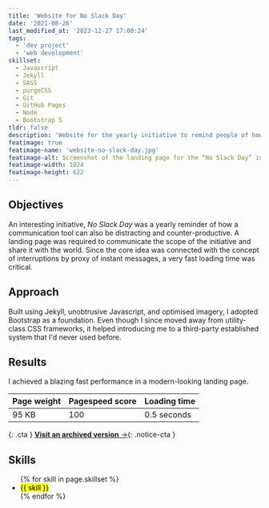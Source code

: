 ```yaml
---
title: 'Website for No Slack Day'
date: '2021-08-26'
last_modified_at: '2023-12-27 17:00:24'
tags:
  - 'dev project'
  - 'web development'
skillset:
  - Javascript
  - Jekyll
  - SASS
  - purgeCSS
  - Git
  - GitHub Pages
  - Node
  - Bootstrap 5
tldr: false
description: 'Website for the yearly initiative to remind people of how Slack can also be distracting and counter-productive.'
featimage: true
featimage-name: 'website-no-slack-day.jpg'
featimage-alt: Screenshot of the landing page for the “No Slack Day” initiative
featimage-width: 1024
featimage-height: 622
---
```

## Objectives

An interesting initiative, _No Slack Day_ was a yearly reminder of how a communication tool can also be distracting and counter-productive. A landing page was required to communicate the scope of the initiative and share it with the world. Since the core idea was connected with the concept of interruptions by proxy of instant messages, a very fast loading time was critical.

## Approach

Built using Jekyll, unobtrusive Javascript, and optimised imagery, I adopted Bootstrap as a foundation. Even though I since moved away from utility-class CSS frameworks, it helped introducing me to a third-party established system that I'd never used before.

## Results

I achieved a blazing fast performance in a modern-looking landing page.

| Page weight | Pagespeed score | Loading time |
| ----------- | --------------- | ------------ |
| 95 KB       | 100             | 0.5 seconds  |

{: .cta }
[**Visit an archived version**&nbsp;&rarr;](https://archive.is/20210809134101/https://www.noslackday.org/){: .notice-cta }

## Skills

<ul class="list-inline">
  {% for skill in page.skillset %}
  <li><mark>{{ skill }}</mark></li>
  {% endfor %}
</ul>